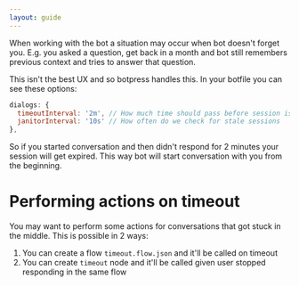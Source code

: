 ```yaml
---
layout: guide
---
```


When working with the bot a situation may occur when bot doesn't forget you.
E.g. you asked a question, get back in a month and bot still remembers previous context and tries to answer that question.

This isn't the best UX and so botpress handles this. In your botfile you can see these options:

```js
dialogs: {
  timeoutInterval: '2m', // How much time should pass before session is considered stale
  janitorInterval: '10s' // How often do we check for stale sessions
},
```

So if you started conversation and then didn't respond for 2 minutes your session will get expired.
This way bot will start conversation with you from the beginning.

# Performing actions on timeout

You may want to perform some actions for conversations that got stuck in the middle.
This is possible in 2 ways:

1. You can create a flow `timeout.flow.json` and it'll be called on timeout
2. You can create `timeout` node and it'll be called given user stopped responding in the same flow
